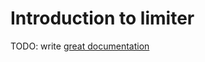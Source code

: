 # Introduction to limiter

TODO: write [great documentation](http://jacobian.org/writing/what-to-write/)

